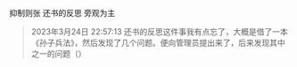 抑制则张
还书的反思
旁观为主

> 2023年3月24日 22:57:13 还书的反思这件事我有点忘了，大概是借了一本《孙子兵法》，然后发现了几个问题。便向管理员提出来了，后来发现其中之一的问题（）